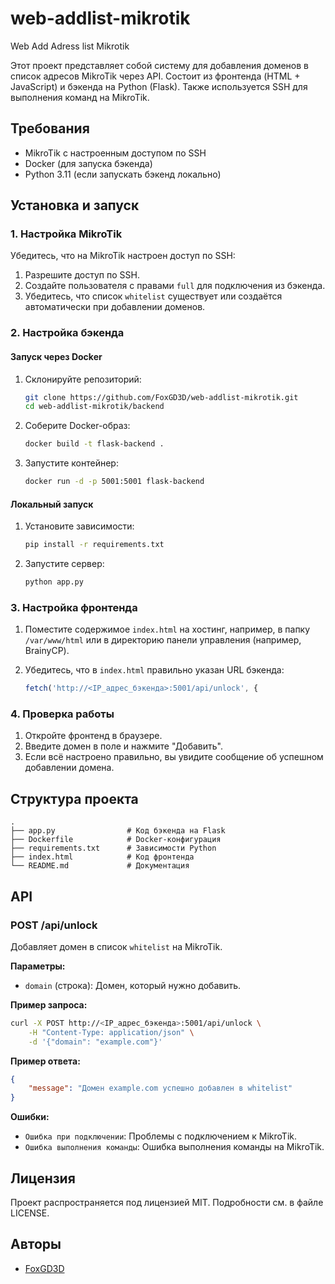 # web-addlist-mikrotik
Web Add Adress list Mikrotik

Этот проект представляет собой систему для добавления доменов в список адресов MikroTik через API. Состоит из фронтенда (HTML + JavaScript) и бэкенда на Python (Flask). Также используется SSH для выполнения команд на MikroTik.

## Требования

- MikroTik с настроенным доступом по SSH
- Docker (для запуска бэкенда)
- Python 3.11 (если запускать бэкенд локально)

## Установка и запуск

### 1. Настройка MikroTik
Убедитесь, что на MikroTik настроен доступ по SSH:

1. Разрешите доступ по SSH.
2. Создайте пользователя с правами `full` для подключения из бэкенда.
3. Убедитесь, что список `whitelist` существует или создаётся автоматически при добавлении доменов.

### 2. Настройка бэкенда

#### Запуск через Docker
1. Склонируйте репозиторий:
    ```bash
    git clone https://github.com/FoxGD3D/web-addlist-mikrotik.git
    cd web-addlist-mikrotik/backend
    ```

2. Соберите Docker-образ:
    ```bash
    docker build -t flask-backend .
    ```

3. Запустите контейнер:
    ```bash
    docker run -d -p 5001:5001 flask-backend
    ```

#### Локальный запуск
1. Установите зависимости:
    ```bash
    pip install -r requirements.txt
    ```

2. Запустите сервер:
    ```bash
    python app.py
    ```

### 3. Настройка фронтенда
1. Поместите содержимое `index.html` на хостинг, например, в папку `/var/www/html` или в директорию панели управления (например, BrainyCP).

2. Убедитесь, что в `index.html` правильно указан URL бэкенда:
    ```javascript
    fetch('http://<IP_адрес_бэкенда>:5001/api/unlock', {
    ```

### 4. Проверка работы
1. Откройте фронтенд в браузере.
2. Введите домен в поле и нажмите "Добавить".
3. Если всё настроено правильно, вы увидите сообщение об успешном добавлении домена.

## Структура проекта

```
.
├── app.py                # Код бэкенда на Flask
├── Dockerfile            # Docker-конфигурация
├── requirements.txt      # Зависимости Python
├── index.html            # Код фронтенда
└── README.md             # Документация
```

## API

### POST /api/unlock
Добавляет домен в список `whitelist` на MikroTik.

**Параметры:**
- `domain` (строка): Домен, который нужно добавить.

**Пример запроса:**
```bash
curl -X POST http://<IP_адрес_бэкенда>:5001/api/unlock \
    -H "Content-Type: application/json" \
    -d '{"domain": "example.com"}'
```

**Пример ответа:**
```json
{
    "message": "Домен example.com успешно добавлен в whitelist"
}
```

**Ошибки:**
- `Ошибка при подключении`: Проблемы с подключением к MikroTik.
- `Ошибка выполнения команды`: Ошибка выполнения команды на MikroTik.

## Лицензия
Проект распространяется под лицензией MIT. Подробности см. в файле LICENSE.

## Авторы
- [FoxGD3D](https://github.com/FoxGD3D)

